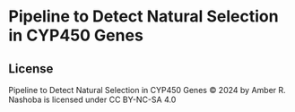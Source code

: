 # Pipeline to Detect Natural Selection in CYP450 Genes

## License
Pipeline to Detect Natural Selection in CYP450 Genes © 2024 by Amber R. Nashoba is licensed under CC BY-NC-SA 4.0 